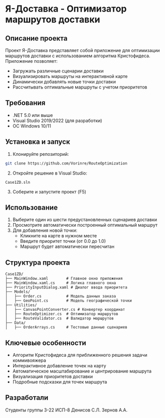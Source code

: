 # Я-Доставка - Оптимизатор маршрутов доставки



## Описание проекта

Проект  Я-Доставка представляет собой приложение для оптимизации маршрутов доставки с использованием алгоритма Кристофидеса. Приложение позволяет:

- Загружать различные сценарии доставки
- Визуализировать маршруты на интерактивной карте
- Динамически добавлять новые точки доставки
- Рассчитывать оптимальные маршруты с учетом приоритетов

## Требования

- .NET 5.0 или выше
- Visual Studio 2019/2022 (для разработки)
- ОС Windows 10/11

## Установка и запуск

1. Клонируйте репозиторий:
```bash
git clone https://github.com/Vorinre/RouteOptimization
```

2. Откройте решение в Visual Studio:
```
Case1ZD.sln
```

3. Соберите и запустите проект (F5)

## Использование

1. Выберите один из шести предустановленных сценариев доставки
2. Просмотрите автоматически построенный оптимальный маршрут
3. Для добавления новой точки:
   - Кликните на карте в нужном месте
   - Введите приоритет точки (от 0.0 до 1.0)
   - Маршрут будет автоматически пересчитан

## Структура проекта

```
Case1ZD/
├── MainWindow.xaml        # Главное окно приложения
├── MainWindow.xaml.cs     # Логика главного окна
├── PriorityInputDialog.xaml # Диалог ввода приоритета
├── Models/
│   ├── Order.cs           # Модель данных заказа
│   ├── GeoPoint.cs        # Модель географической точки
├── Utilities/
│   ├── CanvasPointConverter.cs # Конвертер координат
│   ├── RouteOptimizer.cs  # Оптимизатор маршрутов
│   ├── RouteValidator.cs  # Валидатор маршрутов
├── Data/
│   ├── OrderArrays.cs     # Тестовые данные сценариев
```

## Ключевые особенности

- Алгоритм Кристофидеса для приближенного решения задачи коммивояжера
- Интерактивное добавление точек на карту
- Автоматическое масштабирование и центрирование маршрута
- Визуализация приоритетов доставки
- Подробные подсказки для точек маршрута

## Разработали
Студенты группы 3-22 ИСП-8
Денисов С.Л.
Зернов А.А.
